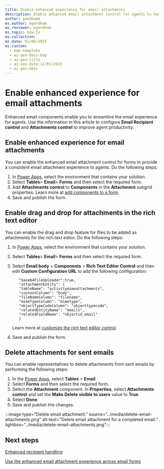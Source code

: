 ```yaml
---
title: Enable enhanced experience for email attachments
description: Enable enhanced email attachment control for agents to have a consistent experience across all forms. 
author: gandhamm
ms.author: mgandham
ms.reviewer: mgandham
ms.topic: how-to 
ms.collection:
ms.date: 01/09/2025
ms.custom:
  - bap-template
  - ai-gen-docs-bap
  - ai-gen-title
  - ai-seo-date:12/01/2023
  - ai-gen-desc
---
```


# Enable enhanced experience for email attachments

Enhanced email components enable you to streamline the email experience for agents. Use the information in this article to configure **Email Recipient control** and **Attachments control** to improve agent productivity.

## Enable enhanced experience for email attachments

You can enable the enhanced email attachment control for forms to provide a consistent email attachment experience to agents. Do the following steps:

1. In [Power Apps](https://make.powerapps.com/), select the environment that contains your solution.
1. Select **Tables**> **Email**> **Forms** and then select the required form.
1.  Add **Attachments control** to **Components** in the **Attachment** subgrid properties. Learn more at [add components to a form](/power-apps/maker/model-driven-apps/add-move-configure-or-delete-components-on-form#add-components-for-a-column-on-the-form).
1. Save and publish the form.

## Enable drag and drop for attachments in the rich text editor

You can enable the drag and drop feature for files to be added as attachments for the rich text editor. Do the following steps:

1. In [Power Apps](https://make.powerapps.com/), select the environment that contains your solution.
1. Select **Tables**> **Email**> **Forms** and then select the required form.
1. Select **Email body** > **Components** > **Rich Text Editor Control** and then edit **Custom Configuration URL** to add the following configuration:
     
     ```
        "base64FileUploader":true,
        "attachmentEntity": {
        "tableName": "activitymimeattachments",
        "contentColumn": "body",
        "fileNameColumn": "filename",
        "mimeTypeColumn": "mimetype",
        "objectTypeCodeColumn": "objecttypecode",
        "relatedEntityName": "emails",
        "relatedFieldName": "objectid_email"
        }    

     ```
   Learn more at [customize the rich text editor control](/power-apps/maker/model-driven-apps/rich-text-editor-control#customize-the-rich-text-editor-control).<br>

1. Save and publish the form.

## Delete attachments for sent emails

You can enable representatives to delete attachments from sent emails by performing the following steps:

1. In the [Power Apps](https://make.powerapps.com), select **Tables** > **Email**. 
1. Select **Forms** and then select the required form.
1. Select the **Attachment** component. In **Properties**, select **Attachments control** and set the **Make Delete visible to users** value to **True**.
1. Select **Done**.
1. Save and publish the changes.

:::image type="Delete email attachment." source="../media/delete-email-attachments.png" alt-text="Delete email attachment for a completed email." lightbox="../media/delete-email-attachments.png":::

## Next steps

[Enhanced recipient handling](/power-apps/user/view-compose-email#enhanced-recipient-handling)

[Use the enhanced email attachment experience across email forms](../use/enhanced-email-attachment-control.md)

